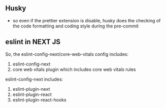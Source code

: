 ## Husky
- so even if the prettier extension is disable, husky does the checking of the code formatting and coding style during the pre-commit

## eslint in NEXT JS
So, the eslint-config-next/core-web-vitals config includes:
1. eslint-config-next
2. core web vitals plugin which includes core web vitals rules

eslint-config-next includes:
1. eslint-plugin-next
2. eslint-plugin-react
3. eslint-plugin-react-hooks